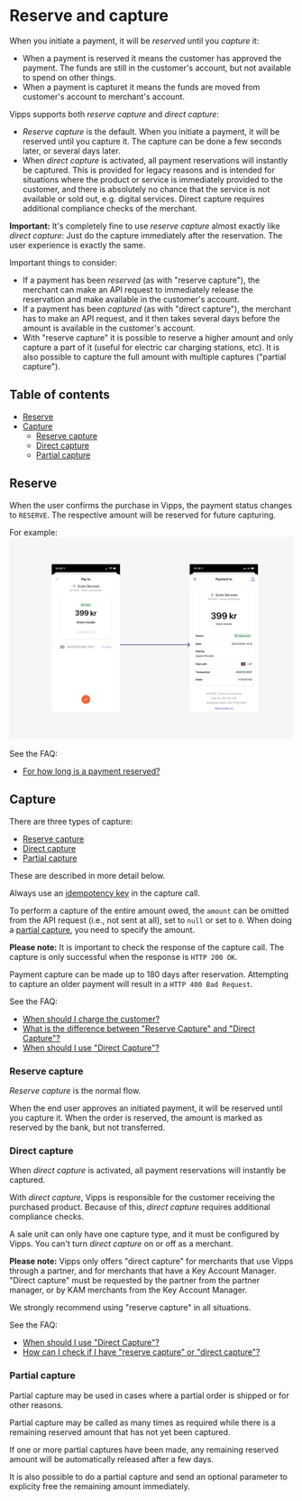 <!-- START_METADATA
---
title: Reserve and capture
pagination_next: null
pagination_prev: null
---
END_METADATA -->

# Reserve and capture

When you initiate a payment, it will be _reserved_ until you _capture_ it:
* When a payment is reserved it means the customer has approved the payment.
  The funds are still in the customer's account, but not available to spend on other things.
* When a payment is capturet it means the funds are moved from customer's account to merchant's account.

Vipps supports both _reserve capture_ and _direct capture_:

* _Reserve capture_ is the default. When you initiate a payment, it will be
  reserved until you capture it. The capture can be done a few seconds later,
  or several days later.
* When _direct capture_ is activated, all payment reservations will instantly be
  captured. This is provided for legacy reasons and is intended for situations
  where the product or service is immediately provided to the customer, and
  there is absolutely no chance that the service is not available or sold out,
  e.g. digital services.
  Direct capture requires additional compliance checks of the merchant.

**Important:** It's completely fine to use _reserve capture_ almost exactly like
_direct capture_: Just do the capture immediately after the reservation.
The user experience is exactly the same.

Important things to consider:

* If a payment has been _reserved_ (as with "reserve capture"), the merchant can
  make an API request to immediately release the reservation and make available
  in the customer's account.
* If a payment has been _captured_ (as with "direct capture"), the merchant has to
  make an API request, and it then takes several days before the amount is
  available in the customer's account.
* With "reserve capture" it is possible to reserve a higher amount and only
  capture a part of it (useful for electric car charging stations, etc).
  It is also possible to capture the full amount
  with multiple captures ("partial capture").

<!-- START_TOC -->

## Table of contents

* [Reserve](#reserve)
* [Capture](#capture)
  * [Reserve capture](#reserve-capture)
  * [Direct capture](#direct-capture)
  * [Partial capture](#partial-capture)

<!-- END_TOC -->

## Reserve

When the user confirms the purchase in Vipps, the payment status changes to `RESERVE`.
The respective amount will be reserved for future capturing.

For example:
![Payment confirmation](images/vipps-flow-reserve.png)

See the FAQ:

* [For how long is a payment reserved?](../faqs/reserve-and-capture-faq.md#for-how-long-is-a-payment-reserved)

## Capture

There are three types of capture:

* [Reserve capture](#reserve-capture)
* [Direct capture](#direct-capture)
* [Partial capture](#partial-capture)

These are described in more detail below.

Always use an [idempotency key](http-headers.md#idempotency) in the capture call.

To perform a capture of the entire amount owed, the `amount` can be
omitted from the API request (i.e., not sent at all), set to `null` or set to `0`.
When doing a [partial capture](#partial-capture), you need to specify the amount.

**Please note:** It is important to check the response of the capture
call. The capture is only successful when the response is `HTTP 200 OK`.

Payment capture can be made up to 180 days after reservation.
Attempting to capture an older payment will result in a
`HTTP 400 Bad Request`.

See the FAQ:

* [When should I charge the customer?](../faqs/reserve-and-capture-faq.md#when-should-i-charge-the-customer)
* [What is the difference between "Reserve Capture" and "Direct Capture"?](../faqs/reserve-and-capture-faq.md#what-is-the-difference-between-reserve-capture-and-direct-capture)
* [When should I use "Direct Capture"?](../faqs/reserve-and-capture-faq.md#when-should-i-use-direct-capture)

### Reserve capture

_Reserve capture_ is the normal flow.

When the end user approves an initiated payment, it will be reserved until you
capture it. When the order is reserved, the amount is marked as reserved by the
bank, but not transferred.

### Direct capture

When _direct capture_ is activated, all payment reservations will instantly be captured.

With _direct capture_, Vipps is responsible for the customer receiving the purchased product.
Because of this, _direct capture_ requires additional compliance checks.

A sale unit can only have one capture type, and it must be configured by Vipps.
You can't turn _direct capture_ on or off as a merchant.

**Please note:** Vipps only offers "direct capture" for merchants that use
Vipps through a partner, and for merchants that have a Key Account Manager.
"Direct capture" must be requested by the partner from the partner manager,
or by KAM merchants from the Key Account Manager.

We strongly recommend using "reserve capture" in all situations.

See the FAQ:

* [When should I use "Direct Capture"?](../faqs/reserve-and-capture-faq.md#when-should-i-use-direct-capture)
* [How can I check if I have "reserve capture" or "direct capture"?](../faqs/reserve-and-capture-faq#how-can-i-check-if-i-have-reserve-capture-or-direct-capture)

### Partial capture

Partial capture may be used in cases where a partial order is shipped or for other
reasons.

Partial capture may be called as many times as required while
there is a remaining reserved amount that has not yet been captured.

If one or more partial captures have been made, any remaining reserved amount
will be automatically released after a few days.

It is also possible to do a partial capture and send an optional parameter to
explicity free the remaining amount immediately.
